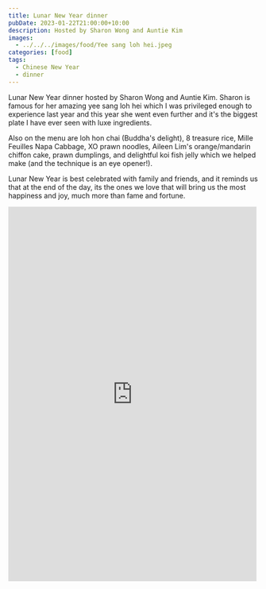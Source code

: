 ```yaml
---
title: Lunar New Year dinner
pubDate: 2023-01-22T21:00:00+10:00
description: Hosted by Sharon Wong and Auntie Kim
images:
  - ../../../images/food/Yee sang loh hei.jpeg
categories: [food]
tags:
  - Chinese New Year
  - dinner
---
```


Lunar New Year dinner hosted by Sharon Wong and Auntie Kim. Sharon is famous for her amazing yee sang loh hei which I was privileged enough to experience last year and this year she went even further and it's the biggest plate I have ever seen with luxe ingredients.

Also on the menu are loh hon chai (Buddha's delight), 8 treasure rice, Mille Feuilles Napa Cabbage, XO prawn noodles, Aileen Lim's orange/mandarin chiffon cake, prawn dumplings, and delightful koi fish jelly which we helped make (and the technique is an eye opener!).

Lunar New Year is best celebrated with family and friends, and it reminds us that at the end of the day, its the ones we love that will bring us the most happiness and joy, much more than fame and fortune.

<iframe src="https://www.facebook.com/plugins/post.php?href=https%3A%2F%2Fwww.facebook.com%2Fchris1.tham%2Fposts%2Fpfbid02F5Dctq8uwy2EQZEDAxPA1ecvgRinhsAoBaXxYqsXPn9pUTuBLCTzGKMuYQ839P2Vl&show_text=true&width=500" width="500" height="755" style="border:none;overflow:hidden" scrolling="no" frameborder="0" allowfullscreen="true" allow="autoplay; clipboard-write; encrypted-media; picture-in-picture; web-share"></iframe>
